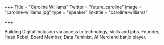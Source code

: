 +++
Title = "Caroline Williams"
Twitter = "future_caroline"
image = "caroline-williams.jpg"
type = "speaker"
linktitle = "caroline-williams"

+++

Building Digital Inclusion via access to technology, skills and jobs. Founder, Head Rebel, Board Member, Data Feminist, AI Nerd and banjo player.
